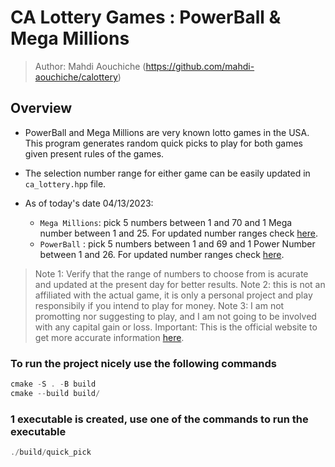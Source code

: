 # CA Lottery Games : PowerBall & Mega Millions

> Author: Mahdi Aouchiche (<https://github.com/mahdi-aouchiche/calottery>)

## Overview

* PowerBall and Mega Millions are very known lotto games in the USA. This program generates random quick picks to play for both games given present rules of the games.
* The selection number range for either game can be easily updated in `ca_lottery.hpp` file.

* As of today's date 04/13/2023:
  * `Mega Millions`: pick 5 numbers between 1 and 70 and 1 Mega number between 1 and 25. For updated number ranges check [here](https://www.calottery.com/draw-games/mega-millions#section-content-3-3).
  * `PowerBall`    : pick 5 numbers between 1 and 69 and 1 Power Number between 1 and 26. For updated number ranges check [here](https://www.calottery.com/draw-games/powerball#section-content-3-3).

> Note 1: Verify that the range of numbers to choose from is acurate and updated at the present day for better results.
> Note 2: this is not an affiliated with the actual game, it is only a personal project and play responsibily if you intend to play for money.
> Note 3: I am not promotting nor suggesting to play, and I am not going to be involved with any capital gain or loss.
> Important: This is the official website to get more accurate information [here](https://www.calottery.com/).

### To run the project nicely use the following commands

```c++
cmake -S . -B build
cmake --build build/ 
```

### 1 executable is created, use one of the commands to run the executable

```c++
./build/quick_pick
```
